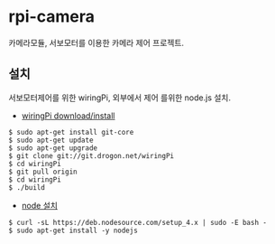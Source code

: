 # rpi-camera
카메라모듈, 서보모터를 이용한 카메라 제어 프로젝트.

## 설치

서보모터제어를 위한 wiringPi, 외부에서 제어 를위한 node.js 설치.

- [wiringPi download/install] 
```
$ sudo apt-get install git-core
$ sudo apt-get update
$ sudo apt-get upgrade
$ git clone git://git.drogon.net/wiringPi
$ cd wiringPi
$ git pull origin
$ cd wiringPi
$ ./build
```
- [node 설치]
```
$ curl -sL https://deb.nodesource.com/setup_4.x | sudo -E bash -
$ sudo apt-get install -y nodejs
```



[wiringPi download/install]: <http://wiringpi.com/download-and-install/>
[node 설치]: <https://nodejs.org/en/download/package-manager/#debian-and-ubuntu-based-linux-distributions/>